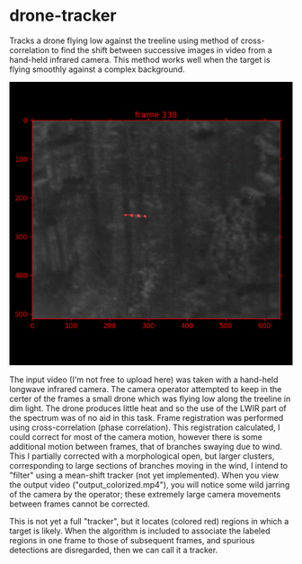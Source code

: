 # drone-tracker
Tracks a drone flying low against the treeline using method of cross-correlation to find the shift between successive images in video from a hand-held infrared camera. This method works well when the target is flying smoothly against a complex background.  

![Alt text](drone.2.gif?raw=true "Output")

The input video (I'm not free to upload here) was taken with a hand-held longwave infrared camera. The camera operator attempted to keep in the certer of the frames a small drone which was flying low along the treeline in dim light. The drone produces little heat and so the use of the LWIR part of the spectrum was of no aid in this task. Frame registration was performed using cross-correlation (phase correlation). This registration calculated, I could correct for most of the camera motion, however there is some additional motion between frames, that of branches swaying due to wind. This I partially corrected with a morphological open, but larger clusters, corresponding to large sections of branches moving in the wind, I intend to "filter" using a mean-shift tracker (not yet implemented). When you view the output video ("output_colorized.mp4"), you will notice some wild jarring of the camera by the operator; these extremely large camera movements between frames cannot be corrected.

This is not yet a full "tracker", but it locates (colored red) regions in which a target is likely. When the algorithm is included to associate the labeled regions in one frame to those of subsequent frames, and spurious detections are disregarded, then we can call it a tracker.
